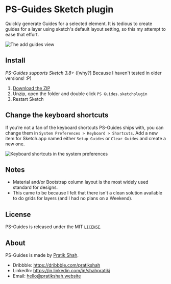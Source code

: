 # PS-Guides Sketch plugin

Quickly generate Guides for a selected element.
It is tedious to create guides for a layer using sketch's default layout setting, so this my attempt to ease that effort.

![The add guides view](http://guides.pratikshah.website/setup-guides.png)

## Install

*PS-Guides supports Sketch 3.8+* ([why?] Because I haven't tested in older versions! :P)

1. [Download the ZIP](http://guides.pratikshah.website/download.php)
2. Unzip, open the folder and double click `PS Guides.sketchplugin`
3. Restart Sketch

## Change the keyboard shortcuts

If you’re not a fan of the keyboard shortcuts PS-Guides ships with, you can change them in `System Preferences > Keyboard > Shortcuts`. Add a new item for Sketch.app named either `Setup Guides` or `Clear Guides` and create a new one.

![Keyboard shortcuts in the system preferences](http://guides.pratikshah.website/shortcuts.png)

## Notes

- Material and/or Bootstrap column layout is the most widely used standard for designs.
- This came to be because I felt that there isn't a clean solution available to do grids for layers (and I had no plans on a Weekend).

## License

PS-Guides is released under the MIT [`LICENSE`](https://github.com/pratikjshah/PS-Guides/blob/master/LICENSE).

## About

PS-Guides is made by [Pratik Shah](http://pratikshah.website).

- Dribbble: https://dribbble.com/pratikshah
- LinkedIn: https://in.linkedin.com/in/shahpratikj
- Email: hello@pratikshah.website
